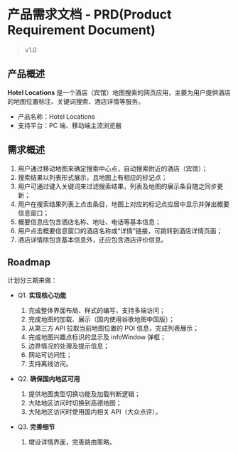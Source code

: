# 产品需求文档 - PRD(Product Requirement Document)

> v1.0

## 产品概述
**Hotel Locations** 是一个酒店（宾馆）地图搜索的网页应用，主要为用户提供酒店的地图位置标注、关键词搜索、酒店详情等服务。

- 产品名称：Hotel Locations
- 支持平台：PC 端、移动端主流浏览器

## 需求概述
1. 用户通过移动地图来确定搜索中心点，自动搜索附近的酒店（宾馆）；
2. 搜索结果以列表形式展示，且地图上有相应的标记点；
3. 用户可通过键入关键词来过滤搜索结果，列表及地图的展示条目随之同步更新；
4. 用户在搜索结果列表上点击条目，地图上对应的标记点应居中显示并弹出概要信息窗口；
5. 概要信息应包含酒店名称、地址、电话等基本信息；
6. 用户点击概要信息窗口的酒店名称或“详情”链接，可跳转到酒店详情页面；
7. 酒店详情除包含基本信息外，还应包含酒店评价信息。

## Roadmap
计划分三期来做：

- Q1. **实现核心功能**
    1. 完成整体界面布局、样式的编写，支持多端访问；
    1. 完成地图的加载、展示（国内使用谷歌地图中国版）；
    2. 从第三方 API 拉取当前地图位置的 POI 信息，完成列表展示；
    3. 完成地图兴趣点标识的显示及 infoWindow 弹框；
    4. 边界情况的处理及提示信息；
    5. 网站可访问性；
    6. 支持离线访问。

- Q2. **确保国内地区可用**
    1. 提供地图类型切换功能及加载判断逻辑；
    1. 大陆地区访问时切换到高德地图；
    2. 大陆地区访问时使用国内相关 API（大众点评）。

- Q3. **完善细节**
    1. 增设详情界面，完善路由策略。
